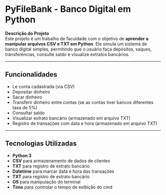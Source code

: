# PyFileBank - Banco Digital em Python

**Descrição do Projeto**  
Este projeto é um trabalho de faculdade com o objetivo de **aprender a manipular arquivos CSV e TXT em Python**. 
Ele simula um sistema de banco digital simples, permitindo que o usuário faça depósitos, saques, transferências, 
consulte saldo e visualize extratos bancários.

---

## Funcionalidades

- Le conta cadastrada (via CSV)
- Depositar dinheiro
- Sacar dinheiro
- Transferir dinheiro entre contas (se as contas tiver bancos diferentes taxa de 5%)
- Consultar saldo
- Visualizar extrato bancário (armazenado em arquivo TXT)
- Registro de transações com data e hora (armazenado em arquivo TXT)

---

## Tecnologias Utilizadas

- **Python 3**
- **CSV** para armazenamento de dados de clientes
- **TXT** para registro de extrato bancário
- **Datetime** para marcar data e hora das transações
- **TXT** para registro de extrato bancário
- **OS** para manipulação do terminal
- **Time** para controlar o tempo de exibição do cmd  
